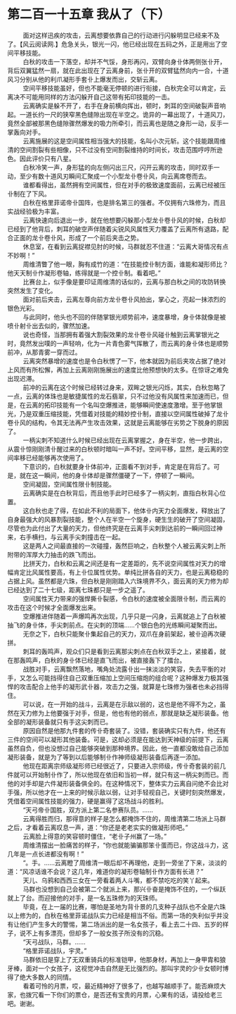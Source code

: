 <h1>第二百一十五章 我从了（下）</h1>
<div id="content">&nbsp&nbsp&nbsp&nbsp&nbsp&nbsp&nbsp&nbsp
 面对这样迅疾的攻击，云离想要依靠自己的行动进行闪躲明显已经来不及了。【风云阅读网.】危急关头，银光一闪，他已经出现在五码之外，正是用出了空间平移技能。
 <br/>&nbsp&nbsp&nbsp&nbsp&nbsp&nbsp&nbsp&nbsp
 白秋的攻击一下落空，却并不气馁，身形再闪，双臂向身卝体两侧张卝开，背后双翼猛然一扇，就在此出现在了云离身前，张卝开的双臂猛然向内一合，十道风习分别从他的利爪凝形手套卝上爆发而出，交斩云离。
 <br/>&nbsp&nbsp&nbsp&nbsp&nbsp&nbsp&nbsp&nbsp
 空间平移技能虽好，但也不能毫无停顿的进行衔接，白秋完全可以肯定，云离决不可能用同样的方法闪躲开自己这带有拓印技能的一击。
 <br/>&nbsp&nbsp&nbsp&nbsp&nbsp&nbsp&nbsp&nbsp
 云离确实是躲不开了，右手在身前横向挥出，顿时，刺耳的空间破裂声音响起。一道长约一尺的狭窄黑色缝隙出现在半空之。诡异的一幕出现了，十道风刀，竟然全部被那黑色缝隙骤然爆发的吸力所牵引，而云离也是随之身形一动，反手一掌轰向对手。
 <br/>&nbsp&nbsp&nbsp&nbsp&nbsp&nbsp&nbsp&nbsp
 云离施展的这是空间属性相当强大的技能，名叫小次元斩。这个技能跟周维清的空间割裂有些相像，只不过没有空间割裂维持的时间长，攻击范围哼哼所逊色。因此评价只有八星。
 <br/>&nbsp&nbsp&nbsp&nbsp&nbsp&nbsp&nbsp&nbsp
 白秋冷笑一声，身形猛的向左侧闪出三尺，闪开云离的攻击，同时双手一动，至少有数十道风刃瞬间汇聚成一个小型龙卝卷卝风，向云离席卷而去。
 <br/>&nbsp&nbsp&nbsp&nbsp&nbsp&nbsp&nbsp&nbsp
 谁都看得出，虽然拥有空间属性，但在对手的极致速度面前，云离已经被压卝制在了下风。
 <br/>&nbsp&nbsp&nbsp&nbsp&nbsp&nbsp&nbsp&nbsp
 白秋在格里菲诺帝卝国阵，也是排名第三的强者。不仅拥有六珠修为，而且实战经验极为丰富。
 <br/>&nbsp&nbsp&nbsp&nbsp&nbsp&nbsp&nbsp&nbsp
 云离快速向后退出一步，就在他想要闪躲那小型龙卝卷卝风的时候，白秋却已经到了他背后，刺耳的破空声伴随着尖锐风风属性天力覆盖了云离所有退路，配合正面的龙卝卷卝风，形成了一个前后夹击之势。
 <br/>&nbsp&nbsp&nbsp&nbsp&nbsp&nbsp&nbsp&nbsp
 休息室，在看到云离捉襟见肘的时候，马群就忍不住道：“云离大哥情况有点不妙啊！”
 <br/>&nbsp&nbsp&nbsp&nbsp&nbsp&nbsp&nbsp&nbsp
 周维清瞥了他一眼，胸有成竹的道：“在技能控卝制方面，谁能和凝形师比？他天天制卝作凝形卷轴，练得就是一个控卝制。看着吧。”
 <br/>&nbsp&nbsp&nbsp&nbsp&nbsp&nbsp&nbsp&nbsp
 比赛台上，似手像是要印证周维清的话似的，云离与那白秋之间的攻防转换突然发生了变化。
 <br/>&nbsp&nbsp&nbsp&nbsp&nbsp&nbsp&nbsp&nbsp
 面对前后夹击，云离左尊向前方龙卝卷卝风拍出，掌心之，亮起一抹浓烈的银色光彩。
 <br/>&nbsp&nbsp&nbsp&nbsp&nbsp&nbsp&nbsp&nbsp
 与此同时，他头也不回的伴随掌银光顺势前冲，速度暴增，身卝体就像是被喷卝射卝出去似的，骤然加速。
 <br/>&nbsp&nbsp&nbsp&nbsp&nbsp&nbsp&nbsp&nbsp
 说也奇怪，当那拥有着强大割裂效果的龙卝卷卝风碰卝触到云离掌银光之时，竟然发出噗的一声轻响，化为一片青色雾气挥散了，而云离的身卝体也是顺势前冲，从那青雾一穿而过。
 <br/>&nbsp&nbsp&nbsp&nbsp&nbsp&nbsp&nbsp&nbsp
 云离突然暴增的速度也是令白秋愣了一下，他本就因为前后夹攻占据了绝对上风而有所松懈，再加上云离刚刚施展出的速度比他预想快的太多。在惊讶之难免出现迟滞。
 <br/>&nbsp&nbsp&nbsp&nbsp&nbsp&nbsp&nbsp&nbsp
 前冲的云离在这个时候已经转过身来，双眸之银光闪烁，其实，白秋忽略了一点，云离的体珠也是敏捷属性的龙石翡翠，只不过他没有风属性来加速而已，但是，在云离的拓印技能有一个名叫空爆推进，能够瞬间使速度激增。至于他掌银光，乃是双重压缩技能，凭借着对技能的精妙控卝制，直接以空间属性破掉了龙卝卷卝风的结构，令其无法再产生攻击效果，这就是云离能够在劣势之下脱身的原因了。
 <br/>&nbsp&nbsp&nbsp&nbsp&nbsp&nbsp&nbsp&nbsp
 一柄尖刺不知道什么时候已经出现在云离掌握之，身在半空，他一步跨出，从震卝惊刚刚清卝醒过来的白秋顿时暗叫一声不好。空间平移，显然，是云离的空间率移已经能够再次使用了。
 <br/>&nbsp&nbsp&nbsp&nbsp&nbsp&nbsp&nbsp&nbsp
 下意识的，白秋就要身卝体前冲，正面看不到对手，肯定是在背后了。可是，就在这一瞬间，他的身卝体却是骤然僵硬了一下，停顿了一瞬间。
 <br/>&nbsp&nbsp&nbsp&nbsp&nbsp&nbsp&nbsp&nbsp
 空间凝固，空间属性限卝制技能。
 <br/>&nbsp&nbsp&nbsp&nbsp&nbsp&nbsp&nbsp&nbsp
 云离确实是在白秋背后，而且他手此时已经多了一柄尖刺，直指白秋背心位置。
 <br/>&nbsp&nbsp&nbsp&nbsp&nbsp&nbsp&nbsp&nbsp
 这白秋也走了得，在如此不利的局面下，他体卝内天力全面爆发，释放出了自身最强大的风暴割裂技能，整个人在半空一个旋身，硬生生的破开了空间凝固，尽管也为此付出了大量的天力，但他终究是在云离手尖刺到达前的一瞬间回过神来，右手横扫，与云离手尖刺撞击在一起。
 <br/>&nbsp&nbsp&nbsp&nbsp&nbsp&nbsp&nbsp&nbsp
 这是两人之间最直接的一次碰撞，轰然巨响之，白秋整个人被云离尖刺上所附带的浑厚大力抽击的跌飞而出。
 <br/>&nbsp&nbsp&nbsp&nbsp&nbsp&nbsp&nbsp&nbsp
 比拼天力，白秋和云离之间还是有一定差距的，先不说空间属性对天力的增幅肯定比风属性要高，有上卝位属性优势。单纯比拼各自的天力，也是云离稳稳的占据上风。虽然都是六珠，但白秋是刚刚踏入六珠境界不久，面云离的天力修为却已经达到了二十七级，距离七珠都只是一步之遥了。
 <br/>&nbsp&nbsp&nbsp&nbsp&nbsp&nbsp&nbsp&nbsp
 空间属性天力带来的强悍撕卝裂感，令白秋的速度被全面限卝制，而云离的攻击在这个时候才全面爆发出来。
 <br/>&nbsp&nbsp&nbsp&nbsp&nbsp&nbsp&nbsp&nbsp
 空爆推进伴随着一声爆鸣再次出现，几乎只是一闪身，云离就追上了白秋被抽飞的身卝体，手尖刺前点。在尖刺的顶端……个银白色的光练瞬间凝聚而出。
 <br/>&nbsp&nbsp&nbsp&nbsp&nbsp&nbsp&nbsp&nbsp
 无奈之下，白秋只能聚卝集起自己的天力，双爪在身前架起，被卝迫再次硬拼。
 <br/>&nbsp&nbsp&nbsp&nbsp&nbsp&nbsp&nbsp&nbsp
 刺耳的轰鸣声，观众们只是看到云离那尖刺点在白秋双手之上，紧接着，就在那轰鸣声，白秋的身卝体已经是直飞而出，被直接轰下了擂台。
 <br/>&nbsp&nbsp&nbsp&nbsp&nbsp&nbsp&nbsp&nbsp
 战胜对手，云离飘然落地，嘴角处流露卝出一抹淡淡的笑容，失去平衡的对手，又怎么可能挡得住自己双重压缩加上空间压缩炮的组合呢？这种爆发力极其强悍的攻击配合上他手的凝形武卝器，攻击力之强，就算是七珠修为强者也未必挡得住。
 <br/>&nbsp&nbsp&nbsp&nbsp&nbsp&nbsp&nbsp&nbsp
 可以说，在一开始的战斗，云离是在示敌以弱的，这也是他不得不为之，虽然在天力修为上他要强于对手，但是，他也有他的弱点，那就是缺乏凝形装备。他全部的凝形装备就只有手这尖刺而已。
 <br/>&nbsp&nbsp&nbsp&nbsp&nbsp&nbsp&nbsp&nbsp
 原因自然是他那九件套的传卝奇套装了。没错，套装确实只有九件，他还有三件的空间可以凝形其他装备。可是，这却必须是在能达到天神级的前提下，云离虽然自负，但也没想过自己能够突破到那种境界。因此，他一直都没敢给自己添加凝形装备，就是为了等到以后能够制卝作神师级凝形装备后再逐一添加。
 <br/>&nbsp&nbsp&nbsp&nbsp&nbsp&nbsp&nbsp&nbsp
 他现在距离宗师级凝形师已经很近了，只要进入宗师级，传卝奇套装的前几件就可以开始制卝作了，所以他现在依旧和当初一样，就只有这一柄尖刺而已。而他的对手却是六件凝形装备俱全的。在这种情况下，整体实力云离自问绝不会比对手强，所以他才在一上来的时候示敌以弱，让对手轻视自己，关键时刻突然爆发，凭借着空间属性技能的强力，硬是赢得了这场战斗的胜利。
 <br/>&nbsp&nbsp&nbsp&nbsp&nbsp&nbsp&nbsp&nbsp
 “天弓帝卝国胜，双方派上第二名参赛队员。……
 <br/>&nbsp&nbsp&nbsp&nbsp&nbsp&nbsp&nbsp&nbsp
 云离得胜而归，那得意的样子是怎么都掩饰不住的，周维清第二场派上马群之后，才看着云离叹息一声，道：“你还是老老实实的做凝形师吧。”
 <br/>&nbsp&nbsp&nbsp&nbsp&nbsp&nbsp&nbsp&nbsp
 云离脸上得意的笑容顿时僵住，“老卝子州赢了一场。”
 <br/>&nbsp&nbsp&nbsp&nbsp&nbsp&nbsp&nbsp&nbsp
 周维清摆出一脸痛苦的样子，“你也就能骗骗那笨卝蛋而已，你这战斗力，这几年是一点长进都没有啊！”
 <br/>&nbsp&nbsp&nbsp&nbsp&nbsp&nbsp&nbsp&nbsp
 “。手。……云离瞪了周维清一眼后却不再理他，走到一旁坐了下来，淡淡的道：“风凉话谁不会说？这几年，难道你的凝形卷轴制卝作方面有长进？”
 <br/>&nbsp&nbsp&nbsp&nbsp&nbsp&nbsp&nbsp&nbsp
 天儿、乌鸦和西西三女在一旁看着两人斗嘴，都不禁吃吃的笑丫起来。
 <br/>&nbsp&nbsp&nbsp&nbsp&nbsp&nbsp&nbsp&nbsp
 马群也没想到自己会被第二个就派上来，那兴卝奋是掩饰不住的，一个纵跃就上了台。而迎接他的对手，是一名五珠修为的天珠师。
 <br/>&nbsp&nbsp&nbsp&nbsp&nbsp&nbsp&nbsp&nbsp
 毕竟，在上一届的比赛，哪怕是圣地为背卝景的几支种子战队也不全是六珠以上修为的，白秋在格里菲诺战队实力已经是相当不俗。而第一场的失利似乎并没有让他们产生多大的警惕，第二场派出的是一名女孩子，看上去二十四、五岁的样子，说不上有多漂亮，但却多了一般女孩子所没有的沉稳。
 <br/>&nbsp&nbsp&nbsp&nbsp&nbsp&nbsp&nbsp&nbsp
 “天弓战队，马群。……
 <br/>&nbsp&nbsp&nbsp&nbsp&nbsp&nbsp&nbsp&nbsp
 “格里菲诺战队，宇灵。”
 <br/>&nbsp&nbsp&nbsp&nbsp&nbsp&nbsp&nbsp&nbsp
 马群依旧是穿上了无双重骑兵的标准铠甲，他那身材，再加上一身甲胄和狼牙棒，面对一个女孩子，这视觉冲击自然是无比强烈的。那叫宇灵的少卝女顿时博得了绝大多数人的同情。
 <br/>&nbsp&nbsp&nbsp&nbsp&nbsp&nbsp&nbsp&nbsp
 看着可怜的月票，哎，最近精神好了很多了，也越写越顺手了。能否麻烦大家，也拨冗看一下你们的票仓，是否还有宝贵的月票，心果有的话，请投给老三吧。谢谢。
 <br/>&nbsp&nbsp&nbsp&nbsp&nbsp&nbsp&nbsp&nbsp
 <br/>&nbsp&nbsp&nbsp&nbsp&nbsp&nbsp&nbsp&nbsp
</div>
